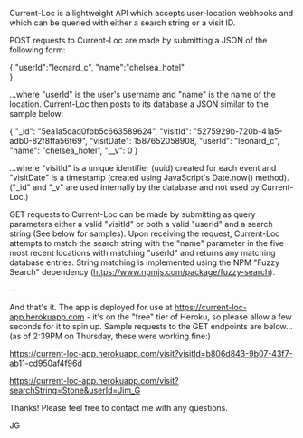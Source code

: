 
Current-Loc is a lightweight API which accepts user-location webhooks and which can be queried with either a search string or a visit ID.

POST requests to Current-Loc are made by submitting a JSON of the following form: 

{
	"userId":"leonard_c",
	"name":"chelsea_hotel"	
} 

...where "userId" is the user's username and "name" is the name of the location. Current-Loc then posts to its database a JSON similar to the sample below: 

{
    "_id": "5ea1a5dad0fbb5c663589624",
    "visitId": "5275929b-720b-41a5-adb0-82f8ffa56f69",
    "visitDate": 1587652058908,
    "userId": "leonard_c",
    "name": "chelsea_hotel",
    "__v": 0
}

...where "visitId" is a unique identifier (uuid) created for each event and "visitDate" is a timestamp (created using JavaScript's Date.now() method). ("_id" and "_v" are used internally by the database and not used by Current-Loc.)

GET requests to Current-Loc can be made by submitting as query parameters either a valid "visitId" or both a valid "userId" and a search string (See below for samples). Upon receiving the request, Current-Loc attempts to match the search string with the "name" parameter in the five most recent locations with matching "userId" and returns any matching database entries. String matching is implemented using the NPM "Fuzzy Search" dependency (https://www.npmjs.com/package/fuzzy-search).

--

And that's it. The app is deployed for use at https://current-loc-app.herokuapp.com - it's on the "free" tier of Heroku, so please allow a few seconds for it to spin up. Sample requests to the GET endpoints are below...(as of 2:39PM on Thursday, these were working fine:)

https://current-loc-app.herokuapp.com/visit?visitId=b806d843-9b07-43f7-ab11-cd950af4f96d

https://current-loc-app.herokuapp.com/visit?searchString=Stone&userId=Jim_G

Thanks! Please feel free to contact me with any questions.

JG